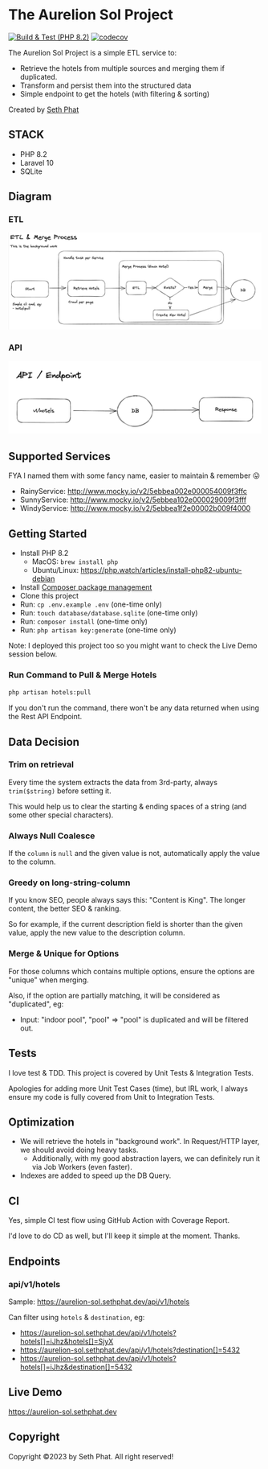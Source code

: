 # The Aurelion Sol Project

[![Build & Test (PHP 8.2)](https://github.com/sethsandaru/aurelion-sol/actions/workflows/build.yaml/badge.svg)](https://github.com/sethsandaru/aurelion-sol/actions/workflows/build.yaml)
[![codecov](https://codecov.io/github/sethsandaru/aurelion-sol/branch/main/graph/badge.svg?token=WNEIRFGTG4)](https://codecov.io/github/sethsandaru/aurelion-sol)


The Aurelion Sol Project is a simple ETL service to:

- Retrieve the hotels from multiple sources and merging them if duplicated.
- Transform and persist them into the structured data
- Simple endpoint to get the hotels (with filtering & sorting)

Created by [Seth Phat](https://github.com/sethsandaru)

## STACK
- PHP 8.2
- Laravel 10
- SQLite

## Diagram

### ETL

![etl](./docs/etl-process.png)

### API

![api](./docs/api.png)

## Supported Services

FYA I named them with some fancy name, easier to maintain & remember 😛

- RainyService: http://www.mocky.io/v2/5ebbea002e000054009f3ffc
- SunnyService: http://www.mocky.io/v2/5ebbea102e000029009f3fff
- WindyService: http://www.mocky.io/v2/5ebbea1f2e00002b009f4000

## Getting Started

- Install PHP 8.2
  - MacOS: `brew install php`
  - Ubuntu/Linux: https://php.watch/articles/install-php82-ubuntu-debian
- Install [Composer package management](https://getcomposer.org/)
- Clone this project
- Run: `cp .env.example .env` (one-time only)
- Run: `touch database/database.sqlite` (one-time only)
- Run: `composer install` (one-time only)
- Run: `php artisan key:generate` (one-time only)

Note: I deployed this project too so you might want to check the Live Demo session below.

### Run Command to Pull & Merge Hotels

```bash
php artisan hotels:pull
```

If you don't run the command, there won't be any data returned when using the Rest API Endpoint.

## Data Decision

### Trim on retrieval

Every time the system extracts the data from 3rd-party, always `trim($string)` before setting it.

This would help us to clear the starting & ending spaces of a string (and some other special characters).

### Always Null Coalesce

If the `column` is `null` and the given value is not, automatically apply the value to the column.

### Greedy on long-string-column

If you know SEO, people always says this: "Content is King". The longer content, the better SEO & ranking.

So for example, if the current description field is shorter than the given value, apply the new value to the description column.

### Merge & Unique for Options

For those columns which contains multiple options, ensure the options are "unique" when merging.

Also, if the option are partially matching, it will be considered as "duplicated", eg:

- Input: "indoor pool", "pool" => "pool" is duplicated and will be filtered out.

## Tests

I love test & TDD. This project is covered by Unit Tests & Integration Tests.

Apologies for adding more Unit Test Cases (time), but IRL work, I always ensure my code is fully covered
from Unit to Integration Tests.

## Optimization

- We will retrieve the hotels in "background work". In Request/HTTP layer, we should avoid doing heavy tasks.
  - Additionally, with my good abstraction layers, we can definitely run it via Job Workers (even faster).
- Indexes are added to speed up the DB Query.

## CI
Yes, simple CI test flow using GitHub Action with Coverage Report.

I'd love to do CD as well, but I'll keep it simple at the moment. Thanks.

## Endpoints

### api/v1/hotels

Sample: https://aurelion-sol.sethphat.dev/api/v1/hotels

Can filter using `hotels` & `destination`, eg:

- https://aurelion-sol.sethphat.dev/api/v1/hotels?hotels[]=iJhz&hotels[]=SjyX
- https://aurelion-sol.sethphat.dev/api/v1/hotels?destination[]=5432
- https://aurelion-sol.sethphat.dev/api/v1/hotels?hotels[]=iJhz&destination[]=5432

## Live Demo

https://aurelion-sol.sethphat.dev

## Copyright

Copyright ©️2023 by Seth Phat. All right reserved!
